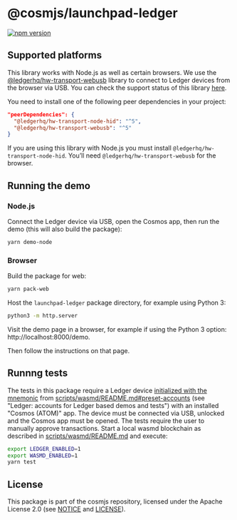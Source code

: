 # @cosmjs/launchpad-ledger

[![npm version](https://img.shields.io/npm/v/@cosmjs/launchpad-ledger.svg)](https://www.npmjs.com/package/@cosmjs/launchpad-ledger)

## Supported platforms

This library works with Node.js as well as certain browsers. We use the
[@ledgerhq/hw-transport-webusb](https://github.com/LedgerHQ/ledgerjs/tree/master/packages/hw-transport-webusb)
library to connect to Ledger devices from the browser via USB. You can check the
support status of this library
[here](https://github.com/LedgerHQ/ledgerjs/tree/master/packages/hw-transport-webusb#support-status).

You need to install one of the following peer dependencies in your project:

```json
"peerDependencies": {
  "@ledgerhq/hw-transport-node-hid": "^5",
  "@ledgerhq/hw-transport-webusb": "^5"
}
```

If you are using this library with Node.js you must install
`@ledgerhq/hw-transport-node-hid`. You’ll need `@ledgerhq/hw-transport-webusb`
for the browser.

## Running the demo

### Node.js

Connect the Ledger device via USB, open the Cosmos app, then run the demo (this
will also build the package):

```sh
yarn demo-node
```

### Browser

Build the package for web:

```sh
yarn pack-web
```

Host the `launchpad-ledger` package directory, for example using Python 3:

```sh
python3 -m http.server
```

Visit the demo page in a browser, for example if using the Python 3 option:
http://localhost:8000/demo.

Then follow the instructions on that page.

## Runnng tests

The tests in this package require a Ledger device
[initialized with the mnemonic](https://support.ledger.com/hc/en-us/articles/360005434914)
from
[scripts/wasmd/README.md#preset-accounts](https://github.com/CosmWasm/cosmjs/blob/master/scripts/wasmd/README.md#preset-accounts)
(see "Ledger: accounts for Ledger based demos and tests") with an installed
"Cosmos (ATOM)" app. The device must be connected via USB, unlocked and the
Cosmos app must be opened. The tests require the user to manually approve
transactions. Start a local wasmd blockchain as described in
[scripts/wasmd/README.md](https://github.com/CosmWasm/cosmjs/blob/master/scripts/wasmd/README.md)
and execute:

```sh
export LEDGER_ENABLED=1
export WASMD_ENABLED=1
yarn test
```

## License

This package is part of the cosmjs repository, licensed under the Apache License
2.0 (see [NOTICE](https://github.com/CosmWasm/cosmjs/blob/master/NOTICE) and
[LICENSE](https://github.com/CosmWasm/cosmjs/blob/master/LICENSE)).
